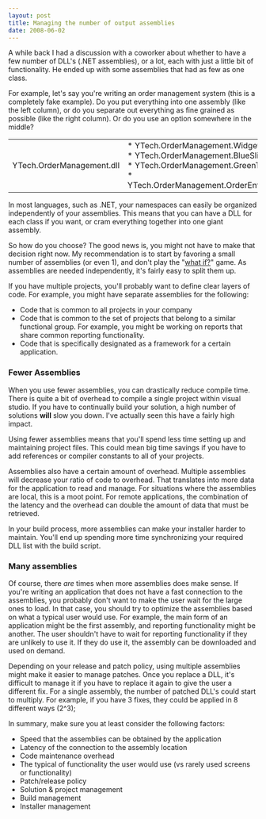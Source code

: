 ```yaml
---
layout: post
title: Managing the number of output assemblies
date: 2008-06-02
---
```


A while back I had a discussion with a coworker about whether to have a few number of DLL's (.NET assemblies), or a lot, each with just a little bit of functionality. He ended up with some assemblies that had as few as one class.

For example, let's say you're writing an order management system (this is a completely fake example). Do you put everything into one assembly (like the left column), or do you separate out everything as fine grained as possible (like the right column). Or do you use an option somewhere in the middle?

<table><tbody><tr><td>YTech.OrderManagement.dll</td>
<td>       
* YTech.OrderManagement.WidgetReport.dll<br />
* YTech.OrderManagement.BlueSlider.dll<br />
* YTech.OrderManagement.GreenTextbox.dll<br />
* YTech.OrderManagement.OrderEntryScreen.dll
</td></tr></tbody></table>  

In most languages, such as .NET, your namespaces can easily be organized independently of your assemblies. This means that you can have a DLL for each class if you want, or cram everything together into one giant assembly.

So how do you choose? The good news is, you might not have to make that decision right now. My recommendation is to start by favoring a small number of assemblies (or even 1), and don't play the "[what if?](http://www.ytechie.com/2008/05/dont-play-the-what-if-game/)" game. As assemblies are needed independently, it's fairly easy to split them up.

If you have multiple projects, you'll probably want to define clear layers of code. For example, you might have separate assemblies for the following:

*   Code that is common to all projects in your company
*   Code that is common to the set of projects that belong to a similar functional group. For example, you might be working on reports that share common reporting functionality.
*   Code that is specifically designated as a framework for a certain application.  

### Fewer Assemblies

When you use fewer assemblies, you can drastically reduce compile time. There is quite a bit of overhead to compile a single project within visual studio. If you have to continually build your solution, a high number of solutions **will** slow you down. I've actually seen this have a fairly high impact.

Using fewer assemblies means that you'll spend less time setting up and maintaining project files. This could mean big time savings if you have to add references or compiler constants to all of your projects.

Assemblies also have a certain amount of overhead. Multiple assemblies will decrease your ratio of code to overhead. That translates into more data for the application to read and manage. For situations where the assemblies are local, this is a moot point. For remote applications, the combination of the latency and the overhead can double the amount of data that must be retrieved.

In your build process, more assemblies can make your installer harder to maintain. You'll end up spending more time synchronizing your required DLL list with the build script.

### Many assemblies

Of course, there _are_ times when more assemblies does make sense. If you're writing an application that does not have a fast connection to the assemblies, you probably don't want to make the user wait for the large ones to load. In that case, you should try to optimize the assemblies based on what a typical user would use. For example, the main form of an application might be the first assembly, and reporting functionality might be another. The user shouldn't have to wait for reporting functionality if they are unlikely to use it. If they do use it, the assembly can be downloaded and used on demand.

Depending on your release and patch policy, using multiple assemblies might make it easier to manage patches. Once you replace a DLL, it's difficult to manage it if you have to replace it again to give the user a different fix. For a single assembly, the number of patched DLL's could start to multiply. For example, if you have 3 fixes, they could be applied in 8 different ways (2^3);

In summary, make sure you at least consider the following factors:

*   Speed that the assemblies can be obtained by the application
*   Latency of the connection to the assembly location
*   Code maintenance overhead
*   The typical of functionality the user would use (vs rarely used screens or functionality)
*   Patch/release policy
*   Solution & project management
*   Build management
*   Installer management